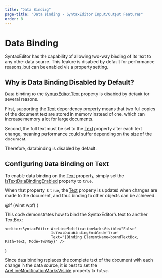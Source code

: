 ```yaml
---
title: "Data Binding"
page-title: "Data Binding - SyntaxEditor Input/Output Features"
order: 8
---
```

# Data Binding

SyntaxEditor has the capability of allowing two-way binding of its text to any other data source.  This feature is disabled by default for performance reasons, but can be enabled via a property setting.

## Why is Data Binding Disabled by Default?

Data binding to the [SyntaxEditor](xref:@ActiproUIRoot.Controls.SyntaxEditor.SyntaxEditor).[Text](xref:@ActiproUIRoot.Controls.SyntaxEditor.SyntaxEditor.Text) property is disabled by default for several reasons.

First, supporting the [Text](xref:@ActiproUIRoot.Controls.SyntaxEditor.SyntaxEditor.Text) dependency property means that two full copies of the document text are stored in memory instead of one, which can increase memory a lot for large documents.

Second, the full text must be set to the [Text](xref:@ActiproUIRoot.Controls.SyntaxEditor.SyntaxEditor.Text) property after each text change, meaning performance could suffer depending on the size of the document.

Therefore, databinding is disabled by default.

## Configuring Data Binding on Text

To enable data binding on the [Text](xref:@ActiproUIRoot.Controls.SyntaxEditor.SyntaxEditor.Text) property, simply set the [IsTextDataBindingEnabled](xref:@ActiproUIRoot.Controls.SyntaxEditor.SyntaxEditor.IsTextDataBindingEnabled) property to `true`.

When that property is `true`, the [Text](xref:@ActiproUIRoot.Controls.SyntaxEditor.SyntaxEditor.Text) property is updated when changes are made to the document, and thus binding to other objects can be achieved.

@if (winrt wpf) {

This code demonstrates how to bind the SyntaxEditor's text to another TextBox:

```xaml
<editor:SyntaxEditor AreLineModificationMarksVisible="False" 
					 IsTextDataBindingEnabled="True"
					 Text="{Binding ElementName=boundTextBox, Path=Text, Mode=TwoWay}" />
```

}

Since data binding replaces the complete text of the document with each change in the data source, it is best to set the [AreLineModificationMarksVisible](xref:@ActiproUIRoot.Controls.SyntaxEditor.SyntaxEditor.AreLineModificationMarksVisible) property to `false`.
